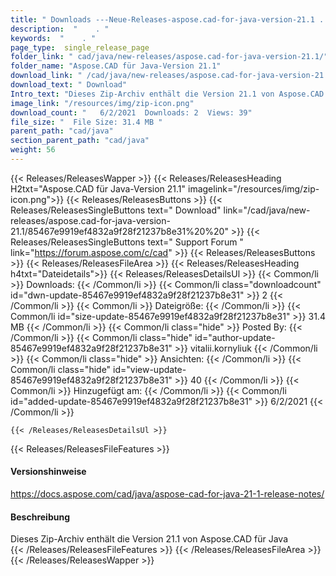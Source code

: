 ```yaml
---
title: " Downloads ---Neue-Releases-aspose.cad-for-java-version-21.1 . "
description:  "    . " 
keywords:  "    . " 
page_type:  single_release_page
folder_link: " cad/java/new-releases/aspose.cad-for-java-version-21.1/"
folder_name: "Aspose.CAD für Java-Version 21.1"
download_link: " /cad/java/new-releases/aspose.cad-for-java-version-21.1/85467e9919ef4832a9f28f21237b8e31"
download_text: " Download"
Intro_text: "Dieses Zip-Archiv enthält die Version 21.1 von Aspose.CAD für Java"
image_link: "/resources/img/zip-icon.png"
download_count: "   6/2/2021  Downloads: 2  Views: 39"
file_size: "  File Size: 31.4 MB "
parent_path: "cad/java"
section_parent_path: "cad/java"
weight: 56
---
```


{{< Releases/ReleasesWapper >}}
  {{< Releases/ReleasesHeading H2txt="Aspose.CAD für Java-Version 21.1" imagelink="/resources/img/zip-icon.png">}}
  {{< Releases/ReleasesButtons >}}
    {{< Releases/ReleasesSingleButtons text=" Download" link="/cad/java/new-releases/aspose.cad-for-java-version-21.1/85467e9919ef4832a9f28f21237b8e31%20%20" >}}
    {{< Releases/ReleasesSingleButtons text=" Support Forum " link="https://forum.aspose.com/c/cad" >}}
  {{< Releases/ReleasesButtons >}}
  {{< Releases/ReleasesFileArea >}}
    {{< Releases/ReleasesHeading h4txt="Dateidetails">}}
    {{< Releases/ReleasesDetailsUl >}}
            {{< Common/li >}} Downloads: {{< /Common/li >}}
      {{< Common/li class="downloadcount" id="dwn-update-85467e9919ef4832a9f28f21237b8e31" >}} 2 {{< /Common/li >}}
      {{< Common/li >}} Dateigröße: {{< /Common/li >}}
      {{< Common/li id="size-update-85467e9919ef4832a9f28f21237b8e31" >}} 31.4 MB {{< /Common/li >}} 
      {{< Common/li  class="hide" >}} Posted By: {{< /Common/li >}} 
      {{< Common/li class="hide" id="author-update-85467e9919ef4832a9f28f21237b8e31" >}} vitalii.kornyliuk {{< /Common/li >}}
      {{< Common/li class="hide" >}} Ansichten: {{< /Common/li >}}
      {{< Common/li class="hide" id="view-update-85467e9919ef4832a9f28f21237b8e31" >}} 40 {{< /Common/li >}}
      {{< Common/li >}} Hinzugefügt am: {{< /Common/li >}}
      {{< Common/li id="added-update-85467e9919ef4832a9f28f21237b8e31" >}} 6/2/2021 {{< /Common/li >}} 

    {{< /Releases/ReleasesDetailsUl >}}

  {{< Releases/ReleasesFileFeatures >}}
      <h4>Versionshinweise</h4><div> <a href="https://docs.aspose.com/cad/java/aspose-cad-for-java-21-1-release-notes/">https://docs.aspose.com/cad/java/aspose-cad-for-java-21-1-release-notes/</a></div><h4> Beschreibung</h4><div class="HTMLDescription"> Dieses Zip-Archiv enthält die Version 21.1 von Aspose.CAD für Java</div>
  {{< /Releases/ReleasesFileFeatures >}}
 {{< /Releases/ReleasesFileArea >}}
{{< /Releases/ReleasesWapper >}}



